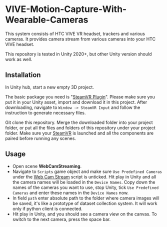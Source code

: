 ﻿# VIVE-Motion-Capture-With-Wearable-Cameras

This system consists of HTC VIVE VR headset, trackers and various cameras. It provides camera stream from various cameras into your HTC VIVE headset.

This repository is tested in Unity 2020+, but other Unity version should work as well.

## Installation

  In Unity hub, start a new empty 3D project.

  The basic package you need is "[SteamVR Plugin](https://assetstore.unity.com/packages/tools/integration/steamvr-plugin-32647)". Please make sure you put it in your Unity asset, import and download it in this project. After downloading, navigate to `Window -> SteamVR Input` and follow the instruction to generate necessary files.

Git clone this repository. Merge the downloaded folder into your project folder, or put all the files and folders of this repository under your project folder. Make sure your <u>SteamVR</u> is launched and all the components are paired before running any scenes.

## Usage

- Open scene **WebCamStreaming**.
- Navigate to `Scripts` game object and make sure `Use Predefined Cameras` under the <u>Web Cam Stream</u> script is unticked. Hit play in Unity and all the camera names will be loaded in the `Device Names`. Copy down the names of the cameras you want to use, stop Unity, tick `Use Predefined Cameras` and enter these names in the `Device Names` now.
- In field `path` enter absolute path to the folder where camera images will be saved, it's like a prototype of dataset collection system. It will work only if python client is connected. 
- Hit play in Unity, and you should see a camera view on the canvas. To switch to the next camera, press the space bar.



